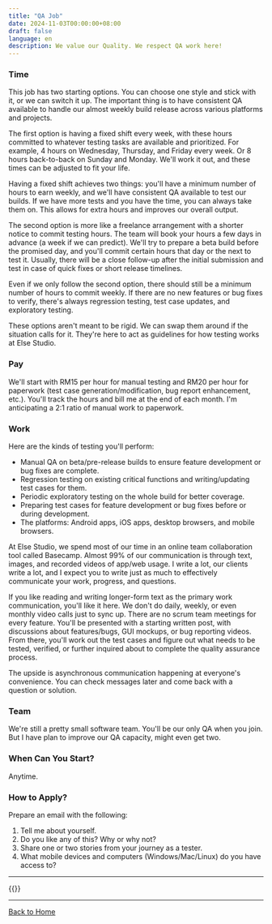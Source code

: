 ```yaml
---
title: "QA Job"
date: 2024-11-03T00:00:00+08:00
draft: false
language: en
description: We value our Quality. We respect QA work here! 
---
```


### Time

This job has two starting options. You can choose one style and stick with it, or we can switch it up. The important thing is to have consistent QA available to handle our almost weekly build release across various platforms and projects.

The first option is having a fixed shift every week, with these hours committed to whatever testing tasks are available and prioritized. For example, 4 hours on Wednesday, Thursday, and Friday every week. Or 8 hours back-to-back on Sunday and Monday. We'll work it out, and these times can be adjusted to fit your life.

Having a fixed shift achieves two things: you'll have a minimum number of hours to earn weekly, and we'll have consistent QA available to test our builds. If we have more tests and you have the time, you can always take them on. This allows for extra hours and improves our overall output.

The second option is more like a freelance arrangement with a shorter notice to commit testing hours. The team will book your hours a few days in advance (a week if we can predict). We'll try to prepare a beta build before the promised day, and you'll commit certain hours that day or the next to test it. Usually, there will be a close follow-up after the initial submission and test in case of quick fixes or short release timelines.

Even if we only follow the second option, there should still be a minimum number of hours to commit weekly. If there are no new features or bug fixes to verify, there's always regression testing, test case updates, and exploratory testing.

These options aren't meant to be rigid. We can swap them around if the situation calls for it. They're here to act as guidelines for how testing works at Else Studio.

### Pay

We'll start with RM15 per hour for manual testing and RM20 per hour for paperwork (test case generation/modification, bug report enhancement, etc.). You'll track the hours and bill me at the end of each month. I'm anticipating a 2:1 ratio of manual work to paperwork.

### Work

Here are the kinds of testing you'll perform:

- Manual QA on beta/pre-release builds to ensure feature development or bug fixes are complete.
- Regression testing on existing critical functions and writing/updating test cases for them.
- Periodic exploratory testing on the whole build for better coverage.
- Preparing test cases for feature development or bug fixes before or during development.
- The platforms: Android apps, iOS apps, desktop browsers, and mobile browsers.

At Else Studio, we spend most of our time in an online team collaboration tool called Basecamp. Almost 99% of our communication is through text, images, and recorded videos of app/web usage. I write a lot, our clients write a lot, and I expect you to write just as much to effectively communicate your work, progress, and questions.

If you like reading and writing longer-form text as the primary work communication, you'll like it here. We don't do daily, weekly, or even monthly video calls just to sync up. There are no scrum team meetings for every feature. You'll be presented with a starting written post, with discussions about features/bugs, GUI mockups, or bug reporting videos. From there, you'll work out the test cases and figure out what needs to be tested, verified, or further inquired about to complete the quality assurance process.

The upside is asynchronous communication happening at everyone's convenience. You can check messages later and come back with a question or solution.

### Team

We're still a pretty small software team. You'll be our only QA when you join. But I have plan to improve our QA capacity, might even get two.

### When Can You Start?

Anytime.

### How to Apply?

Prepare an email with the following:

1. Tell me about yourself.
2. Do you like any of this? Why or why not?
3. Share one or two stories from your journey as a tester.
4. What mobile devices and computers (Windows/Mac/Linux) do you have access to?

---

{{<contact hint="I'm here for the QA job!">}}

---

[Back to Home](/)
